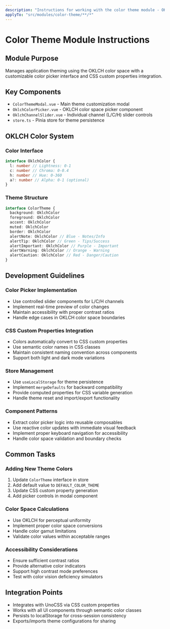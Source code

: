 ```yaml
---
description: "Instructions for working with the color theme module - OKLCH color system and CSS custom properties"
applyTo: "src/modules/color-theme/**/*"
---
```


# Color Theme Module Instructions

## Module Purpose
Manages application theming using the OKLCH color space with a customizable color picker interface and CSS custom properties integration.

## Key Components
- `ColorThemeModal.vue` - Main theme customization modal
- `OklchColorPicker.vue` - OKLCH color space picker component
- `OklchChannelSlider.vue` - Individual channel (L/C/H) slider controls
- `store.ts` - Pinia store for theme persistence

## OKLCH Color System

### Color Interface
```typescript
interface OklchColor {
  l: number // Lightness: 0-1
  c: number // Chroma: 0-0.4
  h: number // Hue: 0-360
  a?: number // Alpha: 0-1 (optional)
}
```

### Theme Structure
```typescript
interface ColorTheme {
  background: OklchColor
  foreground: OklchColor
  accent: OklchColor
  muted: OklchColor
  border: OklchColor
  alertNote: OklchColor // Blue - Notes/Info
  alertTip: OklchColor // Green - Tips/Success
  alertImportant: OklchColor // Purple - Important
  alertWarning: OklchColor // Orange - Warning
  alertCaution: OklchColor // Red - Danger/Caution
}
```

## Development Guidelines

### Color Picker Implementation
- Use controlled slider components for L/C/H channels
- Implement real-time preview of color changes
- Maintain accessibility with proper contrast ratios
- Handle edge cases in OKLCH color space boundaries

### CSS Custom Properties Integration
- Colors automatically convert to CSS custom properties
- Use semantic color names in CSS classes
- Maintain consistent naming convention across components
- Support both light and dark mode variations

### Store Management
- Use `useLocalStorage` for theme persistence
- Implement `mergeDefaults` for backward compatibility
- Provide computed properties for CSS variable generation
- Handle theme reset and import/export functionality

### Component Patterns
- Extract color picker logic into reusable composables
- Use reactive color updates with immediate visual feedback
- Implement proper keyboard navigation for accessibility
- Handle color space validation and boundary checks

## Common Tasks

### Adding New Theme Colors
1. Update `ColorTheme` interface in store
2. Add default value to `DEFAULT_COLOR_THEME`
3. Update CSS custom property generation
4. Add picker controls in modal component

### Color Space Calculations
- Use OKLCH for perceptual uniformity
- Implement proper color space conversions
- Handle color gamut limitations
- Validate color values within acceptable ranges

### Accessibility Considerations
- Ensure sufficient contrast ratios
- Provide alternative color indicators
- Support high contrast mode preferences
- Test with color vision deficiency simulators

## Integration Points
- Integrates with UnoCSS via CSS custom properties
- Works with all UI components through semantic color classes
- Persists to localStorage for cross-session consistency
- Exports/imports theme configurations for sharing
